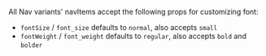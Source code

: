 All Nav variants' navItems accept the following props for customizing font:

- `fontSize` / `font_size` defaults to `normal`, also accepts `small`
- `fontWeight` / `font_weight` defaults to `regular`, also accepts `bold` and `bolder`

